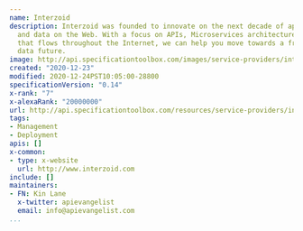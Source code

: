 ```yaml
---
name: Interzoid
description: Interzoid was founded to innovate on the next decade of application integration
  and data on the Web. With a focus on APIs, Microservices architecture, and the data
  that flows throughout the Internet, we can help you move towards a frictionless
  data future.
image: http://api.specificationtoolbox.com/images/service-providers/interzoid.jpg
created: "2020-12-23"
modified: 2020-12-24PST10:05:00-28800
specificationVersion: "0.14"
x-rank: "7"
x-alexaRank: "20000000"
url: http://api.specificationtoolbox.com/resources/service-providers/interzoid/
tags:
- Management
- Deployment
apis: []
x-common:
- type: x-website
  url: http://www.interzoid.com
include: []
maintainers:
- FN: Kin Lane
  x-twitter: apievangelist
  email: info@apievangelist.com
...
```

